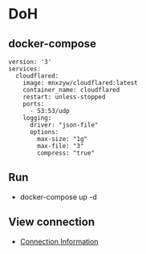 # DoH

## docker-compose
```
version: '3'
services:
  cloudflared:
    image: mnxzyw/cloudflared:latest
    container_name: cloudflared
    restart: unless-stopped
    ports:
      - 53:53/udp
    logging:
      driver: "json-file"
      options:
        max-size: "1g"
        max-file: "3"
        compress: "true"
```

## Run
- docker-compose up -d  

## View connection
- [Connection Information](https://1.1.1.1/help)
